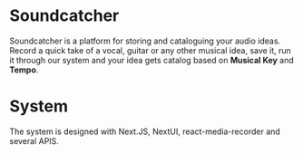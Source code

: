# Soundcatcher 

Soundcatcher is a platform for storing and cataloguing your audio ideas. Record a quick take of a vocal, guitar or any other musical idea, save it, run it through our system and your idea gets catalog based on **Musical Key** and **Tempo**. 


# System

The system is designed with Next.JS, NextUI, react-media-recorder and several APIS. 

